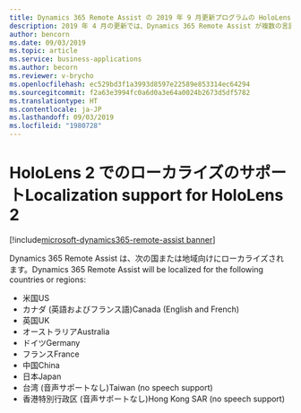 ```yaml
---
title: Dynamics 365 Remote Assist の 2019 年 9 月更新プログラムの HoloLens 2 でのローカライズのサポート
description: 2019 年 4 月の更新では、Dynamics 365 Remote Assist が複数の言語にローカライズされます。
author: bencorn
ms.date: 09/03/2019
ms.topic: article
ms.service: business-applications
ms.author: becorn
ms.reviewer: v-brycho
ms.openlocfilehash: ec529bd3f1a3993d8597e22589e853314ec64294
ms.sourcegitcommit: f2a63e3994fc0a6d0a3e64a0024b2673d5df5782
ms.translationtype: HT
ms.contentlocale: ja-JP
ms.lasthandoff: 09/03/2019
ms.locfileid: "1980728"
---
```

# <a name="localization-support-for-hololens-2"></a><span data-ttu-id="105c1-103">HoloLens 2 でのローカライズのサポート</span><span class="sxs-lookup"><span data-stu-id="105c1-103">Localization support for HoloLens 2</span></span>
[!include[microsoft-dynamics365-remote-assist banner](../../includes/microsoft-dynamics365-remote-assist.md)]

<span data-ttu-id="105c1-104">Dynamics 365 Remote Assist は、次の国または地域向けにローカライズされます。</span><span class="sxs-lookup"><span data-stu-id="105c1-104">Dynamics 365 Remote Assist will be localized for the following countries or regions:</span></span>

-   <span data-ttu-id="105c1-105">米国</span><span class="sxs-lookup"><span data-stu-id="105c1-105">US</span></span>
-   <span data-ttu-id="105c1-106">カナダ (英語およびフランス語)</span><span class="sxs-lookup"><span data-stu-id="105c1-106">Canada (English and French)</span></span>
-   <span data-ttu-id="105c1-107">英国</span><span class="sxs-lookup"><span data-stu-id="105c1-107">UK</span></span>
-   <span data-ttu-id="105c1-108">オーストラリア</span><span class="sxs-lookup"><span data-stu-id="105c1-108">Australia</span></span>
-   <span data-ttu-id="105c1-109">ドイツ</span><span class="sxs-lookup"><span data-stu-id="105c1-109">Germany</span></span>
-   <span data-ttu-id="105c1-110">フランス</span><span class="sxs-lookup"><span data-stu-id="105c1-110">France</span></span>
-   <span data-ttu-id="105c1-111">中国</span><span class="sxs-lookup"><span data-stu-id="105c1-111">China</span></span>
-   <span data-ttu-id="105c1-112">日本</span><span class="sxs-lookup"><span data-stu-id="105c1-112">Japan</span></span>
-   <span data-ttu-id="105c1-113">台湾 (音声サポートなし)</span><span class="sxs-lookup"><span data-stu-id="105c1-113">Taiwan (no speech support)</span></span>
-   <span data-ttu-id="105c1-114">香港特別行政区 (音声サポートなし)</span><span class="sxs-lookup"><span data-stu-id="105c1-114">Hong Kong SAR (no speech support)</span></span>

